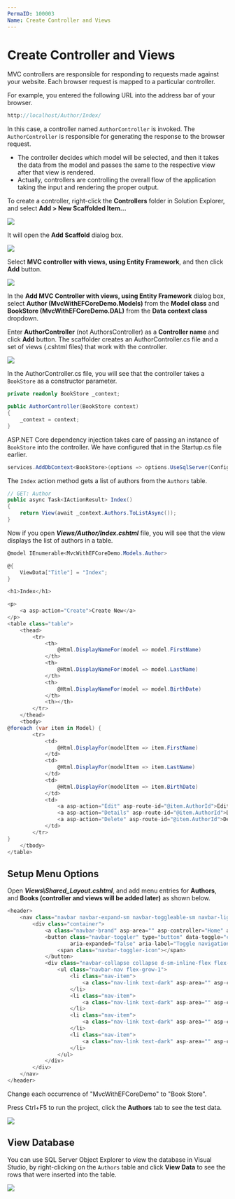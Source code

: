 ```yaml
---
PermaID: 100003
Name: Create Controller and Views
---
```


# Create Controller and Views

MVC controllers are responsible for responding to requests made against your website. Each browser request is mapped to a particular controller. 

For example, you entered the following URL into the address bar of your browser.

```csharp
http://localhost/Author/Index/
```

In this case, a controller named `AuthorController` is invoked. The `AuthorController` is responsible for generating the response to the browser request.

 - The controller decides which model will be selected, and then it takes the data from the model and passes the same to the respective view after that view is rendered. 
 - Actually, controllers are controlling the overall flow of the application taking the input and rendering the proper output.

To create a controller, right-click the **Controllers** folder in Solution Explorer, and select **Add > New Scaffolded Item...**

<img src="images/create-controller-1.png">

It will open the **Add Scaffold** dialog box. 

<img src="images/create-controller-2.png">

Select **MVC controller with views, using Entity Framework**, and then click **Add** button.

<img src="images/create-controller-3.png">

In the **Add MVC Controller with views, using Entity Framework** dialog box, select **Author (MvcWithEFCoreDemo.Models)** from the **Model class** and **BookStore (MvcWithEFCoreDemo.DAL)** from the **Data context class** dropdown.

Enter **AuthorController** (not AuthorsController) as a **Controller name** and click **Add** button. The scaffolder creates an AuthorController.cs file and a set of views (.cshtml files) that work with the controller. 

<img src="images/create-controller-4.png">

In the AuthorController.cs file, you will see that the controller takes a `BookStore` as a constructor parameter.

```csharp
private readonly BookStore _context;

public AuthorController(BookStore context)
{
    _context = context;
}
```

ASP.NET Core dependency injection takes care of passing an instance of `BookStore` into the controller. We have configured that in the Startup.cs file earlier.

```csharp
services.AddDbContext<BookStore>(options => options.UseSqlServer(Configuration.GetConnectionString("DefaultConnection")));
```

The `Index` action method gets a list of authors from the `Authors` table.

```csharp
// GET: Author
public async Task<IActionResult> Index()
{
    return View(await _context.Authors.ToListAsync());
}
```

Now if you open ***Views/Author/Index.cshtml*** file, you will see that the view displays the list of authors in a table.

```csharp
@model IEnumerable<MvcWithEFCoreDemo.Models.Author>

@{
    ViewData["Title"] = "Index";
}

<h1>Index</h1>

<p>
    <a asp-action="Create">Create New</a>
</p>
<table class="table">
    <thead>
        <tr>
            <th>
                @Html.DisplayNameFor(model => model.FirstName)
            </th>
            <th>
                @Html.DisplayNameFor(model => model.LastName)
            </th>
            <th>
                @Html.DisplayNameFor(model => model.BirthDate)
            </th>
            <th></th>
        </tr>
    </thead>
    <tbody>
@foreach (var item in Model) {
        <tr>
            <td>
                @Html.DisplayFor(modelItem => item.FirstName)
            </td>
            <td>
                @Html.DisplayFor(modelItem => item.LastName)
            </td>
            <td>
                @Html.DisplayFor(modelItem => item.BirthDate)
            </td>
            <td>
                <a asp-action="Edit" asp-route-id="@item.AuthorId">Edit</a> |
                <a asp-action="Details" asp-route-id="@item.AuthorId">Details</a> |
                <a asp-action="Delete" asp-route-id="@item.AuthorId">Delete</a>
            </td>
        </tr>
}
    </tbody>
</table>
```

## Setup Menu Options

Open ***Views\Shared\_Layout.cshtml***, and add menu entries for **Authors**, and **Books (controller and views will be added later)** as shown below.

```csharp
<header>
    <nav class="navbar navbar-expand-sm navbar-toggleable-sm navbar-light bg-white border-bottom box-shadow mb-3">
        <div class="container">
            <a class="navbar-brand" asp-area="" asp-controller="Home" asp-action="Index">MvcWithEFCoreDemo</a>
            <button class="navbar-toggler" type="button" data-toggle="collapse" data-target=".navbar-collapse" aria-controls="navbarSupportedContent"
                    aria-expanded="false" aria-label="Toggle navigation">
                <span class="navbar-toggler-icon"></span>
            </button>
            <div class="navbar-collapse collapse d-sm-inline-flex flex-sm-row-reverse">
                <ul class="navbar-nav flex-grow-1">
                    <li class="nav-item">
                        <a class="nav-link text-dark" asp-area="" asp-controller="Home" asp-action="Index">Home</a>
                    </li>
                    <li class="nav-item">
                        <a class="nav-link text-dark" asp-area="" asp-controller="Author" asp-action="Index">Authors</a>
                    </li>
                    <li class="nav-item">
                        <a class="nav-link text-dark" asp-area="" asp-controller="Book" asp-action="Index">Books</a>
                    </li>
                    <li class="nav-item">
                        <a class="nav-link text-dark" asp-area="" asp-controller="Home" asp-action="Privacy">Privacy</a>
                    </li>
                </ul>
            </div>
        </div>
    </nav>
</header>
```

Change each occurrence of "MvcWithEFCoreDemo" to "Book Store".

Press Ctrl+F5 to run the project, click the **Authors** tab to see the test data.

<img src="images/create-controller-5.png">

## View Database

You can use SQL Server Object Explorer to view the database in Visual Studio, by right-clicking on the `Authors` table and click **View Data** to see the rows that were inserted into the table.

<img src="images/create-controller-6.png">

